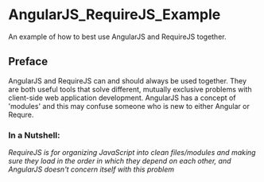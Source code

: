 AngularJS_RequireJS_Example
===========================

An example of how to best use AngularJS and RequireJS together.

Preface
-------

AngularJS and RequireJS can and should always be used together. They are both useful tools that solve
different, mutually exclusive problems with client-side web application development. AngularJS has a
concept of 'modules' and this may confuse someone who is new to either Angular or Requre.  

### In a Nutshell:
*RequireJS is for organizing JavaScript into clean files/modules and making sure they load
in the order in which they depend on each other, and AngularJS doesn't concern itself with this problem*
